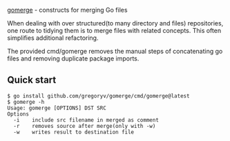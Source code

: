 [gomerge](https://pkg.go.dev/github.com/gregoryv/gomerge) - constructs for merging Go files

When dealing with over structured(to many directory and files)
repositories, one route to tidying them is to merge files with related
concepts. This often simplifies additional refactoring.

The provided cmd/gomerge removes the manual steps of concatenating go
files and removing duplicate package imports.

## Quick start

    $ go install github.com/gregoryv/gomerge/cmd/gomerge@latest
	$ gomerge -h
	Usage: gomerge [OPTIONS] DST SRC
    Options
      -i    include src filename in merged as comment
      -r    removes source after merge(only with -w)
      -w    writes result to destination file


